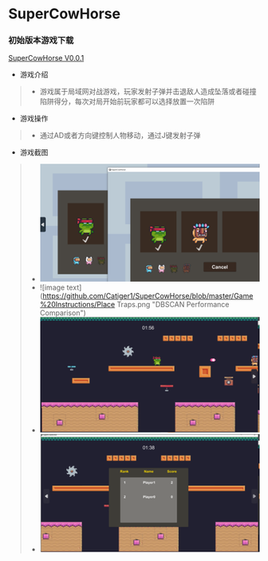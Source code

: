 # SuperCowHorse
  ### 初始版本游戏下载
  
  [SuperCowHorse V0.0.1](https://github.com/Catiger1/SuperCowHorse/blob/master/SuperCowHorse.rar)

* 游戏介绍
>* 游戏属于局域网对战游戏，玩家发射子弹并击退敌人造成坠落或者碰撞陷阱得分，每次对局开始前玩家都可以选择放置一次陷阱
* 游戏操作
>* 通过AD或者方向键控制人物移动，通过J键发射子弹
>
* 游戏截图
>* ![image text](https://github.com/Catiger1/SuperCowHorse/blob/master/Game%20Instructions/Room.png "DBSCAN Performance Comparison")
>* ![image text](https://github.com/Catiger1/SuperCowHorse/blob/master/Game%20Instructions/Place Traps.png "DBSCAN Performance Comparison")
>* ![image text](https://github.com/Catiger1/SuperCowHorse/blob/master/Game%20Instructions/Fire.png "DBSCAN Performance Comparison")
>* ![image text](https://github.com/Catiger1/SuperCowHorse/blob/master/Game%20Instructions/Result.png "DBSCAN Performance Comparison")
